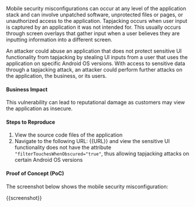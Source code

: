 Mobile security misconfigurations can occur at any level of the application stack and can involve unpatched software, unprotected files or pages, or unauthorized access to the application. Tapjacking occurs when user input is captured by an application it was not intended for. This usually occurs through screen overlays that gather input when a user believes they are inputting information into a different screen.

An attacker could abuse an application that does not protect sensitive UI functionality from tapjacking by stealing UI inputs from a user that uses the application on specific Android OS versions. With access to sensitive data through a tapjacking attack, an attacker could perform further attacks on the application, the business, or its users.

#### Business Impact

This vulnerability can lead to reputational damage as customers may view the application as insecure.

#### Steps to Reproduce

1. View the source code files of the application
1. Navigate to the following URL: {{URL}} and view the sensitive UI functionality does not have the attribute `"filterTouchesWhenObscured="true"`, thus allowing tapjacking attacks on certain Android OS versions

#### Proof of Concept (PoC)

The screenshot below shows the mobile security misconfiguration:

{{screenshot}}

